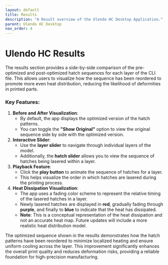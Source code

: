 ```yaml
---
layout: default
title: Results
description: "A Result overview of the Ulendo HC Desktop Application."
parent: Ulendo HC Desktop
nav_order: 4
---
```


# Ulendo HC Results

The results section provides a side-by-side comparison of the pre-optimized and post-optimized hatch sequences for each layer of the CLI file. This allows users to visualize how the sequence has been reordered to promote more even heat distribution, reducing the likelihood of deformities in printed parts.

### Key Features:
1. **Before and After Visualization**:  
   - By default, the app displays the optimized version of the hatch patterns.  
   - You can toggle the **"Show Original"** option to view the original sequence side by side with the optimized version.
2. **Interactive Slider**:  
   - Use the **layer slider** to navigate through individual layers of the model.  
   - Additionally, the **hatch slider** allows you to view the sequence of hatches being lasered within a layer.
3. **Playback Feature**:  
   - Click the **play button** to animate the sequence of hatches for a layer.  
   - This helps visualize the order in which hatches are lasered during the printing process.
4. **Heat Dissipation Visualization**:  
   - The app uses a fading color scheme to represent the relative timing of the lasered hatches in a layer.  
   - Newly lasered hatches are displayed in **red**, gradually fading through **purple**, and finally to **blue** to indicate that the heat has dissipated.  
   - **Note**: This is a conceptual representation of the heat dissipation and not an accurate heat map. Future updates will include a more realistic heat distribution model.

The optimized sequence shown in the results demonstrates how the hatch patterns have been reordered to minimize localized heating and ensure uniform cooling across the layer. This improvement significantly enhances the overall print quality and reduces deformation risks, providing a reliable foundation for high-precision manufacturing.